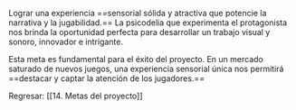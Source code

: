 
Lograr una experiencia ==sensorial sólida y atractiva que potencie la narrativa y la jugabilidad.== La psicodelia que experimenta el protagonista nos brinda la oportunidad perfecta para desarrollar un trabajo visual y sonoro, innovador e intrigante.

Esta meta es fundamental para el éxito del proyecto. En un mercado saturado de nuevos juegos, una experiencia sensorial única nos permitirá ==destacar y captar la atención de los jugadores.==


Regresar: [[14. Metas del proyecto]]
